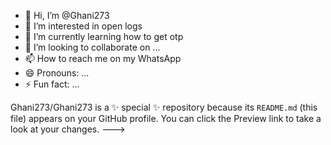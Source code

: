 - 👋 Hi, I’m @Ghani273
- 👀 I’m interested in open logs
- 🌱 I’m currently learning how to get otp
- 💞️ I’m looking to collaborate on ...
- 📫 How to reach me on my WhatsApp 
- 😄 Pronouns: ...
- ⚡ Fun fact: ...


Ghani273/Ghani273 is a ✨ special ✨ repository because its `README.md` (this file) appears on your GitHub profile.
You can click the Preview link to take a look at your changes.
--->
